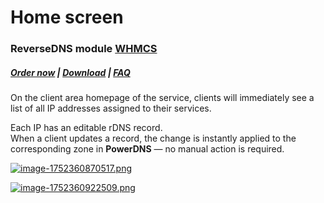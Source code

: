 # Home screen

### ReverseDNS module **[WHMCS](https://puqcloud.com/link.php?id=77)**
#####  [Order now](https://puqcloud.com/whmcs-module-reversedns.php) | [Download](https://download.puqcloud.com/WHMCS/servers/PUQ_WHMCS-ReverseDNS/) | [FAQ](https://faq.puqcloud.com/)

On the client area homepage of the service, clients will immediately see a list of all IP addresses assigned to their services.

Each IP has an editable rDNS record.  
When a client updates a record, the change is instantly applied to the corresponding zone in **PowerDNS** — no manual action is required.

[![image-1752360870517.png](https://doc.puq.info/uploads/images/gallery/2025-07/scaled-1680-/image-1752360870517.png)](https://doc.puq.info/uploads/images/gallery/2025-07/image-1752360870517.png)

[![image-1752360922509.png](https://doc.puq.info/uploads/images/gallery/2025-07/scaled-1680-/image-1752360922509.png)](https://doc.puq.info/uploads/images/gallery/2025-07/image-1752360922509.png)
